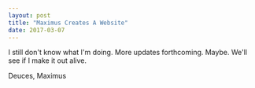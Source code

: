 ```yaml
---
layout: post
title: "Maximus Creates A Website"
date: 2017-03-07
---
```


I still don't know what I'm doing.
More updates forthcoming.
Maybe.
We'll see if I make it out alive.

Deuces,
Maximus
